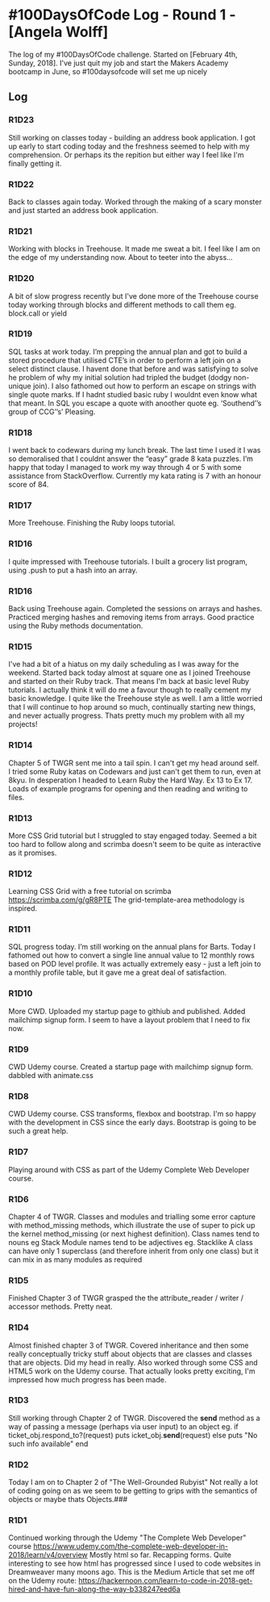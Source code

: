 # #100DaysOfCode Log - Round 1 - [Angela Wolff]

The log of my #100DaysOfCode challenge. Started on [February 4th, Sunday, 2018].
I've just quit my job and start the Makers Academy bootcamp in June, so #100daysofcode will set me up nicely

## Log

### R1D23
Still working on classes today - building an address book application. I got up early to start coding today and the freshness seemed to help with my comprehension. Or perhaps its the repition but either way I feel like I'm finally getting it.

### R1D22
Back to classes again today. Worked through the making of a scary monster and just started an address book application.

### R1D21
Working with blocks in Treehouse. It made me sweat a bit. I feel like I am on the edge of my understanding now. About to teeter into the abyss...

### R1D20
A bit of slow progress recently but I've done more of the Treehouse course today working through blocks and different methods to call them eg. block.call or yield

### R1D19
SQL tasks at work today. I’m prepping the annual plan and got to build a stored procedure that utilised CTE’s in order to perform a left join on a select distinct clause. I havent done that before and was satisfying to solve he problem of why my initial solution had tripled the budget (dodgy non-unique join). 
I also fathomed out how to perform an escape on strings with single quote marks. If I hadnt studied basic ruby I wouldnt even know what that meant. In SQL you escape a quote with anoother quote eg. ‘Southend’’s group of CCG’’s’
Pleasing. 

### R1D18
I went back to codewars during my lunch break. The last time I used it I was so demoralised that I couldnt answer the “easy” grade 8 kata puzzles. I’m happy that today I managed to work my way through 4 or 5 with some assistance from StackOverflow. Currently my kata rating is 7 with an honour score of 84. 

### R1D17
More Treehouse. Finishing the Ruby loops tutorial.

### R1D16
I quite impressed with Treehouse tutorials. I built a grocery list program, using .push to put a hash into an array.

### R1D16
Back using Treehouse again. Completed the sessions on arrays and hashes. Practiced merging hashes and removing items from arrays. Good practice using the Ruby methods documentation.

### R1D15
I've had a bit of a hiatus on my daily scheduling as I was away for the weekend. Started back today almost at square one as I joined Treehouse and started on their Ruby track. That means I'm back at basic level Ruby tutorials. I actually think it will do me a favour though to really cement my basic knowledge. I quite like the Treehouse style as well.
I am a little worried that I will continue to hop around so much, continually starting new things, and never actually progress. Thats pretty much my problem with all my projects!

### R1D14
Chapter 5 of TWGR sent me into a tail spin. I can't get my head around self. I tried some Ruby katas on Codewars and just can't get them to run, even at 8kyu. In desperation I headed to Learn Ruby the Hard Way. Ex 13 to Ex 17.
Loads of example programs for opening and then reading and writing to files.

### R1D13
More CSS Grid tutorial but I struggled to stay engaged today. Seemed a bit too hard to follow along and scrimba doesn't seem to be quite as interactive as it promises.

### R1D12
Learning CSS Grid with a free tutorial on scrimba https://scrimba.com/g/gR8PTE
The grid-template-area methodology is inspired.

### R1D11
SQL progress today. I’m still working on the annual plans for Barts. Today I fathomed out how to convert a single line annual value to 12 monthly rows based on POD level profile. It was actually extremely easy - just a left join to a monthly profile table, but it gave me a great deal of satisfaction. 

### R1D10
More CWD. Uploaded my startup page to githiub and published.
Added mailchimp signup form.
I seem to have a layout problem that I need to fix now.

### R1D9
CWD Udemy course. Created a startup page with mailchimp signup form. dabbled with animate.css

### R1D8
CWD Udemy course. CSS transforms, flexbox and bootstrap. I'm so happy with the development in CSS since the early days. Bootstrap is going to be such a great help.

### R1D7
Playing around with CSS as part of the Udemy Complete Web Developer course.

### R1D6 
Chapter 4 of TWGR. Classes and modules and trialling some error capture with method_missing methods, which illustrate the use of super to pick up the kernel method_missing (or next highest definition).
Class names tend to nouns eg Stack
Module names tend to be adjectives eg. Stacklike
A class can have only 1 superclass (and therefore inherit from only one class) but it can mix in as many modules as required

### R1D5
Finished Chapter 3 of TWGR grasped the the attribute_reader / writer / accessor methods. Pretty neat.

### R1D4
Almost finished chapter 3 of TWGR. Covered inheritance and then some really conceptually tricky stuff about objects that are classes and classes that are objects. Did my head in really.
Also worked through some CSS and HTML5 work on the Udemy course. That actually looks pretty exciting, I'm impressed how much progress has been made.

### R1D3
Still working through Chapter 2 of TWGR.
Discovered the __send__ method as a way of passing a message (perhaps via user input) to an object
eg.
  if ticket_obj.respond_to?(request)
    puts icket_obj.__send__(request)
  else
    puts "No such info available"
  end

### R1D2
Today I am on to Chapter 2 of "The Well-Grounded Rubyist"
Not really a lot of coding going on as we seem to be getting to grips with the semantics of objects or maybe thats Objects.### 

### R1D1 
Continued working through the Udemy "The Complete Web Developer" course
https://www.udemy.com/the-complete-web-developer-in-2018/learn/v4/overview
Mostly html so far. Recapping forms. Quite interesting to see how html has progressed since I used to code websites in Dreamweaver many moons ago.
This is the Medium Article that set me off on the Udemy route:
https://hackernoon.com/learn-to-code-in-2018-get-hired-and-have-fun-along-the-way-b338247eed6a




  


